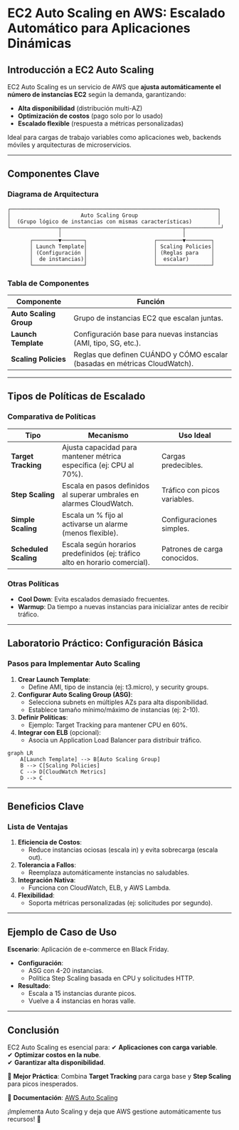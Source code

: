 # **EC2 Auto Scaling en AWS: Escalado Automático para Aplicaciones Dinámicas**

## **Introducción a EC2 Auto Scaling**
EC2 Auto Scaling es un servicio de AWS que **ajusta automáticamente el número de instancias EC2** según la demanda, garantizando:
- **Alta disponibilidad** (distribución multi-AZ)
- **Optimización de costos** (pago solo por lo usado)
- **Escalado flexible** (respuesta a métricas personalizadas)

Ideal para cargas de trabajo variables como aplicaciones web, backends móviles y arquitecturas de microservicios.

---

## **Componentes Clave**
### **Diagrama de Arquitectura**
```
┌─────────────────────────────────────────────────────────────────┐
│                      Auto Scaling Group                         │
│  (Grupo lógico de instancias con mismas características)        │
└───────────────┬──────────────────────────────────────┬───────────┘
                │                                      │
       ┌────────▼───────┐                     ┌────────▼────────┐
       │ Launch Template│                     │ Scaling Policies│
       │ (Configuración │                     │ (Reglas para    │
       │  de instancias)│                     │  escalar)       │
       └────────────────┘                     └─────────────────┘
```

### **Tabla de Componentes**
| **Componente**         | **Función**                                                                 |
|------------------------|-----------------------------------------------------------------------------|
| **Auto Scaling Group** | Grupo de instancias EC2 que escalan juntas.                                |
| **Launch Template**    | Configuración base para nuevas instancias (AMI, tipo, SG, etc.).           |
| **Scaling Policies**   | Reglas que definen CUÁNDO y CÓMO escalar (basadas en métricas CloudWatch). |

---

## **Tipos de Políticas de Escalado**
### **Comparativa de Políticas**
| **Tipo**                  | **Mecanismo**                                                                 | **Uso Ideal**                          |
|---------------------------|-----------------------------------------------------------------------------|----------------------------------------|
| **Target Tracking**       | Ajusta capacidad para mantener métrica específica (ej: CPU al 70%).         | Cargas predecibles.                    |
| **Step Scaling**          | Escala en pasos definidos al superar umbrales en alarmes CloudWatch.        | Tráfico con picos variables.           |
| **Simple Scaling**        | Escala un % fijo al activarse un alarme (menos flexible).                  | Configuraciones simples.               |
| **Scheduled Scaling**     | Escala según horarios predefinidos (ej: tráfico alto en horario comercial). | Patrones de carga conocidos.           |

### **Otras Políticas**
- **Cool Down**: Evita escalados demasiado frecuentes.
- **Warmup**: Da tiempo a nuevas instancias para inicializar antes de recibir tráfico.

---

## **Laboratorio Práctico: Configuración Básica**
### **Pasos para Implementar Auto Scaling**
1. **Crear Launch Template**:
   - Define AMI, tipo de instancia (ej: t3.micro), y security groups.
2. **Configurar Auto Scaling Group (ASG)**:
   - Selecciona subnets en múltiples AZs para alta disponibilidad.
   - Establece tamaño mínimo/máximo de instancias (ej: 2-10).
3. **Definir Políticas**:
   - Ejemplo: Target Tracking para mantener CPU en 60%.
4. **Integrar con ELB** (opcional):
   - Asocia un Application Load Balancer para distribuir tráfico.

```mermaid
graph LR
    A[Launch Template] --> B[Auto Scaling Group]
    B --> C[Scaling Policies]
    C --> D[CloudWatch Metrics]
    D --> C
```

---

## **Beneficios Clave**
### **Lista de Ventajas**
1. **Eficiencia de Costos**:
   - Reduce instancias ociosas (escala in) y evita sobrecarga (escala out).
2. **Tolerancia a Fallos**:
   - Reemplaza automáticamente instancias no saludables.
3. **Integración Nativa**:
   - Funciona con CloudWatch, ELB, y AWS Lambda.
4. **Flexibilidad**:
   - Soporta métricas personalizadas (ej: solicitudes por segundo).

---

## **Ejemplo de Caso de Uso**
**Escenario**: Aplicación de e-commerce en Black Friday.
- **Configuración**:
  - ASG con 4-20 instancias.
  - Política Step Scaling basada en CPU y solicitudes HTTP.
- **Resultado**:
  - Escala a 15 instancias durante picos.
  - Vuelve a 4 instancias en horas valle.

---

## **Conclusión**
EC2 Auto Scaling es esencial para:
✔ **Aplicaciones con carga variable**.  
✔ **Optimizar costos en la nube**.  
✔ **Garantizar alta disponibilidad**.  

📌 **Mejor Práctica**: Combina **Target Tracking** para carga base y **Step Scaling** para picos inesperados.  

🔗 **Documentación**: [AWS Auto Scaling](https://docs.aws.amazon.com/autoscaling/ec2/userguide/what-is-amazon-ec2-auto-scaling.html)  

¡Implementa Auto Scaling y deja que AWS gestione automáticamente tus recursos! 🚀
